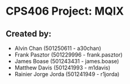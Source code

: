 # CPS406 Project: MQIX

## Created by:

- Alvin Chan (501250611 - a30chan)
- Frank Pasztor (501229996 - frank.pasztor)
- James Boase (501243431 - james.boase)
- Matthew Davis (501241993 - m1davis)
- Rainier Jorge Jorda (501241949 - r1jorda)
